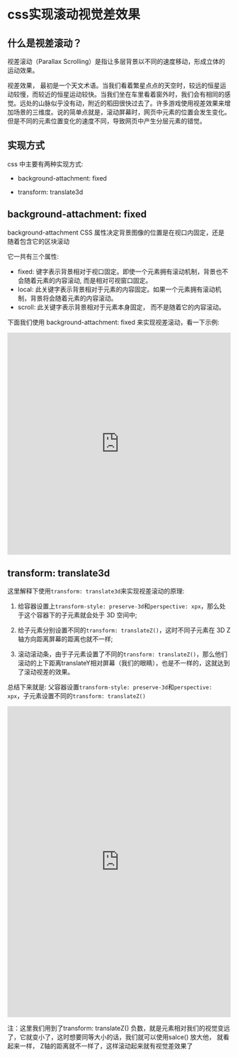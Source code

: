# css实现滚动视觉差效果

## 什么是视差滚动？

视差滚动（Parallax Scrolling）是指让多层背景以不同的速度移动，形成立体的运动效果。

视差效果， 最初是一个天文术语。当我们看着繁星点点的天空时，较远的恒星运动较慢，而较近的恒星运动较快。当我们坐在车里看着窗外时，我们会有相同的感觉。远处的山脉似乎没有动，附近的稻田很快过去了。许多游戏使用视差效果来增加场景的三维度。说的简单点就是，滚动屏幕时，网页中元素的位置会发生变化。但是不同的元素位置变化的速度不同，导致网页中产生分层元素的错觉。

## 实现方式

css 中主要有两种实现方式:

- background-attachment: fixed

- transform: translate3d

## background-attachment: fixed

background-attachment CSS 属性决定背景图像的位置是在视口内固定，还是随着包含它的区块滚动

它一共有三个属性:

- fixed: 键字表示背景相对于视口固定。即使一个元素拥有滚动机制，背景也不会随着元素的内容滚动, 而是相对可视窗口固定。
- local: 此关键字表示背景相对于元素的内容固定。如果一个元素拥有滚动机制，背景将会随着元素的内容滚动。
- scroll: 此关键字表示背景相对于元素本身固定， 而不是随着它的内容滚动。

下面我们使用 background-attachment: fixed 来实现视差滚动，看一下示例:


<iframe height="500" style="width: 100%;" scrolling="no" title="" src="https://codepen.io/347830076/embed/VwbgqMg?default-tab=html%2Cresult" frameborder="no" loading="lazy" allowtransparency="true" allowfullscreen="true">
  See the Pen <a href="https://codepen.io/347830076/pen/VwbgqMg">
  </a> by cylyiou (<a href="https://codepen.io/347830076">@347830076</a>)
  on <a href="https://codepen.io">CodePen</a>.
</iframe>

## transform: translate3d

这里解释下使用`transform: translate3d`来实现视差滚动的原理:

1. 给容器设置上`transform-style: preserve-3d`和`perspective: xpx`，那么处于这个容器下的子元素就会处于 3D 空间中;

2. 给子元素分别设置不同的`transform: translateZ()`，这时不同子元素在 3D Z 轴方向距离屏幕的距离也就不一样;

3. 滚动滚动条，由于子元素设置了不同的`transform: translateZ()`，那么他们滚动的上下距离translateY相对屏幕（我们的眼睛），也是不一样的，这就达到了滚动视差的效果。

总结下来就是: 父容器设置`transform-style: preserve-3d`和`perspective: xpx`，子元素设置不同的`transform: translateZ()`

<iframe height="700" style="width: 100%;" scrolling="no" title="" src="https://codepen.io/347830076/embed/qBmgvKX?default-tab=html%2Cresult" frameborder="no" loading="lazy" allowtransparency="true" allowfullscreen="true">
  See the Pen <a href="https://codepen.io/347830076/pen/qBmgvKX">
  </a> by cylyiou (<a href="https://codepen.io/347830076">@347830076</a>)
  on <a href="https://codepen.io">CodePen</a>.
</iframe>

注：这里我们用到了transform: translateZ() 负数，就是元素相对我们的视觉变远了，它就变小了，这时想要同等大小的话，我们就可以使用salce()  放大他， 就看起来一样， Z轴的距离就不一样了，这样滚动起来就有视觉差效果了
